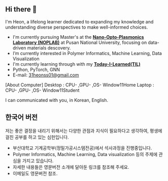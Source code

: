 ## Hi there 👋
I'm Heon, a lifelong learner dedicated to expanding my knowledge and understanding diverse perspectives to make well-informed choices.

- I'm currently pursuing Master's at the [**Nano-Opto-Plasmonics Laboratory (NOPLAB)**](https://sites.google.com/view/noplab) at Pusan National University, focusing on data-driven materials descovery.
- I’m currently interested in Polymer Informatics, Machine Learning, Data Visualization
- I'm currently learning through with my [**Today-I-Learned(TIL)**](https://github.com/heonyheonss/Today-I-Learned/)
- Python, PyTorch, GNN
- E-mail: 31heonss01@gmail.com

[About Computer]
Desktop : CPU- ,GPU- ,OS- Window11Home
Laptop  : CPU- ,GPU- ,OS- Window11Student

I can communicated with you, in Korean, English.


## 한국어 버전
저는 좋은 결정을 내리기 위해서는 다양한 관점과 지식이 필요하다고 생각하여, 평생에 걸친 공부를 하고 있는 심헌입니다.
- 부산대학교 기계공학부(정밀가공시스템전공)에서 석사과정을 진행중입니다.
- Polymer Informatics, Machine Learning, Data visualization 등의 주제에 관심을 가지고 있습니다.
- 자세한 내용들은 영문버전 소개에 달아둔 링크를 참조해 주세요.
- 이메일도 영문버전 참조.


<!--
**heonyheonss/heonyheonss** is a ✨ _special_ ✨ repository because its `README.md` (this file) appears on your GitHub profile.

Here are some ideas to get you started:

- 🔭 I’m currently working on ...
- 🌱 I’m currently learning ...
- 👯 I’m looking to collaborate on ...
- 🤔 I’m looking for help with ...
- 💬 Ask me about ...
- 📫 How to reach me: ...
- 😄 Pronouns: ...
- ⚡ Fun fact: ...
-->
